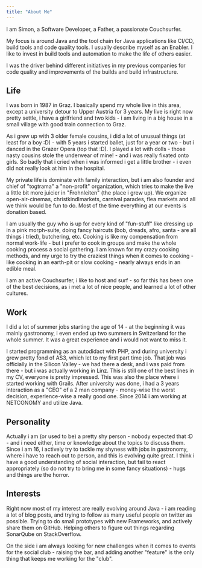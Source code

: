 ```yaml
---
title: "About Me"
---
```


I am Simon, a Software Developer, a Father, a passionate Couchsurfer.

My focus is around Java and the tool chain for Java applications like CI/CD, build tools and code quality tools.
I usually describe myself as an Enabler.
I like to invest in build tools and automation to make the life of others easier.

I was the driver behind different initiatives in my previous companies for code quality and improvements of the builds and build infrastructure.

## Life

I was born in 1987 in Graz.
I basically spend my whole live in this area, except a university detour to Upper Austria for 3 years.
My live is right now pretty settle, i have a girlfriend and two kids - i am living in a big house in a small village with good train connection to Graz.

As i grew up with 3 older female cousins, i did a lot of unusual things (at least for a boy :D) - with 5 years i started ballet, just for a year or two - but i danced in the Grazer Opera (top that :D).
I played a lot with dolls - those nasty cousins stole the underwear of mine! - and i was really fixated onto girls.
So badly that i cried when i was informed i get a little brother - i even did not really look at him in the hospital.

My private life is dominate with family interaction, but i am also founder and chief of "togtrama" a "non-profit" organization, which tries to make the live a little bit more juicier in "Frohnleiten" (the place i grew up).
We organize open-air-cinemas, christkindlmarkets, carnival parades, flea markets and all we think would be fun to do.
Most of the time everything at our events is donation based.

I am usually the guy who is up for every kind of "fun-stuff" like dressing up in a pink morph-suite, doing fancy haircuts (bob, dreads, afro, santa - are all things i tried), butchering, etc.
Cooking is like my compensation from normal work-life - but i prefer to cook in groups and make the whole cooking process a social gathering.
I am known for my crazy cooking methods, and my urge to try the craziest things when it comes to cooking - like cooking in an earth-pit or slow cooking - nearly always ends in an edible meal.

I am an active Couchsurfer, i like to host and surf - so far this has been one of the best decisions, as i met a lot of nice people, and learned a lot of other cultures.

## Work

I did a lot of summer jobs starting the age of 14 - at the beginning it was mainly gastronomy, i even ended up two summers in Switzerland for the whole summer.
It was a great experience and i would not want to miss it.

I started programming as an autodidact with PHP, and during university i grew pretty fond of AS3, which let to my first part time job.
That job was officially in the Silicon Valley - we had there a desk, and i was paid from there - but i was actually working in Linz.
This is still one of the best lines in my CV, everyone is pretty impressed.
This was also the place where i started working with Grails.
After university was done, i had a 3 years interaction as a "CEO" of a 2 man company - money-wise the worst decision, experience-wise a really good one.
Since 2014 i am working at NETCONOMY and utilize Java.

## Personality

Actually i am (or used to be) a pretty shy person - nobody expected that :D - and i need either, time or knowledge about the topics to discuss them.
Since i am 16, i actively try to tackle my shyness with jobs in gastronomy, where i have to reach out to person, and this is evolving quite great.
I think i have a good understanding of social interaction, but fail to react appropriately (so do not try to bring me in some fancy situations) - hugs and things are the horror.

## Interests

Right now most of my interest are really evolving around Java - i am reading a lot of blog posts, and trying to follow as many useful people on twitter as possible.
Trying to do small prototypes with new Frameworks, and actively share them on GitHub.
Helping others to figure out things regarding SonarQube on StackOverflow.

On the side i am always looking for new challenges when it comes to events for the social club - raising the bar, and adding another "feature" is the only thing that keeps me working for the "club".
